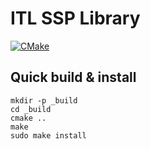 # ITL SSP Library

[![CMake](https://github.com/librexfs/libssp/actions/workflows/cmake.yml/badge.svg)](https://github.com/librexfs/liboti/actions/workflows/cmake.yml)

## Quick build & install

```shell
mkdir -p _build
cd _build
cmake ..
make
sudo make install
```
